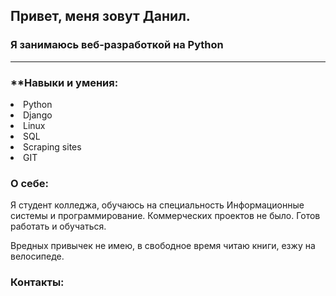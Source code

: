 ## Привет, меня зовут Данил.

### Я занимаюсь веб-разработкой на Python

<hr>

<h3>**Навыки и умения:</h3>

<li>Python</li>
<li>Django</li>
<li>Linux</li>
<li>SQL</li>
<li>Scraping sites</li>
<li>GIT</li>

### О себе:
<p>
Я студент колледжа, обучаюсь на специальность 
Информационные системы и программирование.
Коммерческих проектов не было. Готов работать и обучаться.

Вредных привычек не имею, в свободное время читаю книги, езжу на велосипеде.
</p>

### Контакты:
